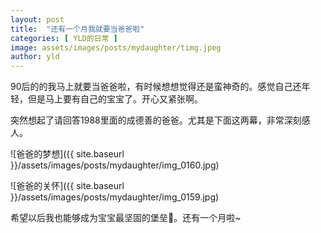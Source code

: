 ```yaml
---
layout: post
title:  "还有一个月我就要当爸爸啦"
categories: [ YLD的日常 ]
image: assets/images/posts/mydaughter/timg.jpeg
author: yld
---
```


90后的的我马上就要当爸爸啦，有时候想想觉得还是蛮神奇的。感觉自己还年轻，但是马上要有自己的宝宝了。开心又紧张啊。

突然想起了请回答1988里面的成德善的爸爸。尤其是下面这两幕，非常深刻感人。

![爸爸的梦想]({{ site.baseurl }}/assets/images/posts/mydaughter/img_0160.jpg)

![爸爸的关怀]({{ site.baseurl }}/assets/images/posts/mydaughter/img_0159.jpg)

希望以后我也能够成为宝宝最坚固的堡垒💪。还有一个月啦~